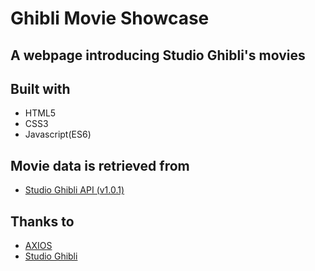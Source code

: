 # Ghibli Movie Showcase

## A webpage introducing Studio Ghibli's movies

## Built with

- HTML5
- CSS3
- Javascript(ES6)

## Movie data is retrieved from

- [Studio Ghibli API (v1.0.1)](https://ghibliapi.herokuapp.com/)

## Thanks to

- [AXIOS](https://axios-http.com/)
- [Studio Ghibli](https://www.ghibli.jp/)

